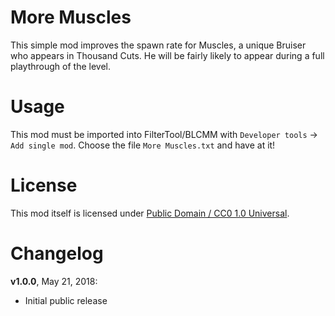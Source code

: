 More Muscles
============

This simple mod improves the spawn rate for Muscles, a unique Bruiser who
appears in Thousand Cuts.  He will be fairly likely to appear during a full
playthrough of the level.

Usage
=====

This mod must be imported into FilterTool/BLCMM with `Developer tools` ->
`Add single mod`.  Choose the file `More Muscles.txt` and have at it!

License
=======

This mod itself is licensed under
[Public Domain / CC0 1.0 Universal](https://creativecommons.org/publicdomain/zero/1.0/).

Changelog
=========

**v1.0.0**, May 21, 2018:
 * Initial public release
